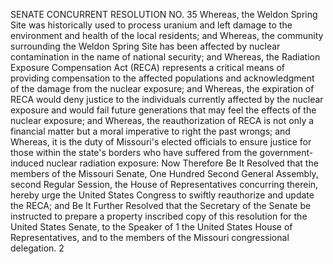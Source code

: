 SENATE CONCURRENT RESOLUTION NO. 35
Whereas, the Weldon Spring Site was historically used
to process uranium and left damage to the environment and
health of the local residents; and
Whereas, the community surrounding the Weldon Spring
Site has been affected by nuclear contamination in the name
of national security; and
Whereas, the Radiation Exposure Compensation Act (RECA)
represents a critical means of providing compensation to the
affected populations and acknowledgment of the damage from
the nuclear exposure; and
Whereas, the expiration of RECA would deny justice to
the individuals currently affected by the nuclear exposure
and would fail future generations that may feel the effects
of the nuclear exposure; and
Whereas, the reauthorization of RECA is not only a
financial matter but a moral imperative to right the past
wrongs; and
Whereas, it is the duty of Missouri's elected officials
to ensure justice for those within the state's borders who
have suffered from the government-induced nuclear radiation
exposure:
Now Therefore Be It Resolved that the members of the
Missouri Senate, One Hundred Second General Assembly, second
Regular Session, the House of Representatives concurring
therein, hereby urge the United States Congress to swiftly
reauthorize and update the RECA; and
Be It Further Resolved that the Secretary of the Senate
be instructed to prepare a property inscribed copy of this
resolution for the United States Senate, to the Speaker of
1
the United States House of Representatives, and to the
members of the Missouri congressional delegation.
2